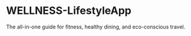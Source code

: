 # WELLNESS-LifestyleApp
The all-in-one guide for fitness, healthy dining, and eco-conscious travel.
